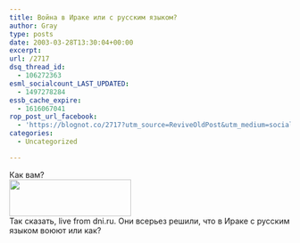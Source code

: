 ```yaml
---
title: Война в Ираке или с русским языком?
author: Gray
type: posts
date: 2003-03-28T13:30:04+00:00
excerpt:
url: /2717
dsq_thread_id:
  - 106272363
esml_socialcount_LAST_UPDATED:
  - 1497278284
essb_cache_expire:
  - 1616067041
rop_post_url_facebook:
  - 'https://blognot.co/2717?utm_source=ReviveOldPost&utm_medium=social&utm_campaign=ReviveOldPost'
categories:
  - Uncategorized

---
```








Как вам?  
<img src="https://i0.wp.com/www.searchengines.ru/blog/images/dni.gif?resize=218%2C66" width="218" height="66" border="0" data-recalc-dims="1" />  
Так сказать, live from dni.ru. Они всерьез решили, что в Ираке с русским языком воюют или как?